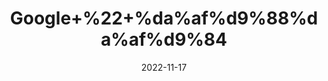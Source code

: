 ---
title: 'Google+%22+%da%af%d9%88%da%af%d9%84'
date: '2022-11-17' 
metatag: '' 
inventory: '0' 
draft: false 
# meta description 
shortDescripton: 'Guggul+is+praised+for+its+anti-inflammatory+properties.+Preliminary+research+suggests+it+may+help+treat+certain+anti-inflammatory+conditions%2c+such+as+acne%2c+eczema%2c+psoriasis%2c+and+arthritis.+It+has+also+been+used+to+promote+weight+loss%2c+treat+hypothyroidism%2c+and+manage+cholesterol+and+blood+sugar+levels+'
description: 'Natural+Gums+%d9%82%d8%af%d8%b1%d8%aa%db%8c+%da%af%d9%88%d9%86%d8%af'
longdescription: ''
tags: ''
brand: ''
subCategory: ''
unit: '10 gm-Pk'
sellCount: '0'
featured: True
# product Price
price: '50.0'
# Product Short Description
shortDescription: 'Guggul+is+praised+for+its+anti-inflammatory+properties.+Preliminary+research+suggests+it+may+help+treat+certain+anti-inflammatory+conditions%2c+such+as+acne%2c+eczema%2c+psoriasis%2c+and+arthritis.+It+has+also+been+used+to+promote+weight+loss%2c+treat+hypothyroidism%2c+and+manage+cholesterol+and+blood+sugar+levels+'
productID: 'AA272D12-0C2D-ED11-9968-005056B3A416'
type: 'products'
category: 'Natural+Gums+%d9%82%d8%af%d8%b1%d8%aa%db%8c+%da%af%d9%88%d9%86%d8%af' 
thumnailproduct: 'https://eraconnect.blob.core.windows.net/product-images/aminsaddiquidawakhana/AA272D12-0C2D-ED11-9968-005056B3A416.webp' 
images:
  - image: 'https://eraconnect.blob.core.windows.net/product-images/aminsaddiquidawakhana/AA272D12-0C2D-ED11-9968-005056B3A416.webp'  
Variants:
---